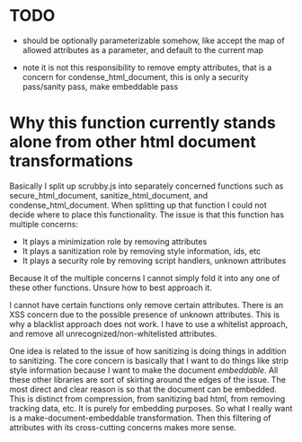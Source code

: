 
# TODO

* should be optionally parameterizable somehow, like accept the map of allowed
attributes as a parameter, and default to the current map

* note it is not this responsibility to remove empty attributes, that is a
concern for condense_html_document, this is only a security pass/sanity pass,
make embeddable pass

# Why this function currently stands alone from other html document transformations

Basically I split up scrubby.js into separately concerned functions
such as secure_html_document, sanitize_html_document,
and condense_html_document. When splitting up that function I could not decide
where to place this functionality. The issue is that this function has multiple
concerns:

* It plays a minimization role by removing attributes
* It plays a sanitization role by removing style information, ids, etc
* It plays a security role by removing script handlers, unknown attributes

Because it of the multiple concerns I cannot simply fold it into any one of
these other functions. Unsure how to best approach it.

I cannot have certain functions only remove certain attributes. There is an
XSS concern due to the possible presence of unknown attributes. This is why
a blacklist approach does not work. I have to use a whitelist approach, and
remove all unrecognized/non-whitelisted attributes.

One idea is related to the issue of how sanitizing is doing things in addition
to sanitizing. The core concern is basically that I want to do things like
strip style information because I want to make the document *embeddable*. All
these other libraries are sort of skirting around the edges of the issue. The
most direct and clear reason is so that the document can be embedded. This is
distinct from compression, from sanitizing bad html, from removing tracking
data, etc. It is purely for embedding purposes. So what I really want is a
make-document-embeddable transformation. Then this filtering of attributes with
its cross-cutting concerns makes more sense.
